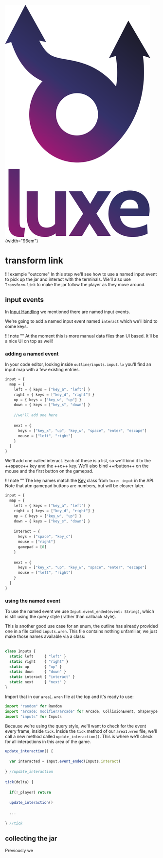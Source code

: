 ![](../images/luxe-dark.svg){width="96em"}

# transform link

!!! example "outcome"
    In this step we'll see how to use a named input event to pick up the jar 
    and interact with the terminals. We'll also use `Transform.link` to make the 
    jar follow the player as they move around.

## input events

In [Input Handling](../input-handling) we mentioned there are named input events.

We're going to add a named input event named `interact` which we'll bind to some keys.

!!! note ""
    At the moment this is more manual data files than UI based. It'll be a
    nice UI on top as well!

### adding a named event

In your code editor, looking inside `outline/inputs.input.lx` you'll find an input map
with a few existing entries.

```js
input = {
  map = {
    left = { keys = ["key_a", "left"] }
    right = { keys = ["key_d", "right"] }
    up = { keys = ["key_w", "up"] }
    down = { keys = ["key_s", "down"] }

    //we'll add one here

    next = {
      keys = ["key_x", "up", "key_w", "space", "enter", "escape"]
      mouse = ["left", "right"]
    }
  }
}
```

We'll add one called interact. 
Each of these is a list, so we'll bind it to the ++space++ key and the ++c++ key.
We'll also bind ++rbutton++ on the mouse and the first button on the gamepad.

!!! note ""
    The key names match the [Key](../../api/input/#key) class from `luxe: input` in the API.
    Note that atm gamepad buttons are numbers, but will be clearer later.

```js hl_lines="8 9 10 11 12"
input = {
  map = {
    left = { keys = ["key_a", "left"] }
    right = { keys = ["key_d", "right"] }
    up = { keys = ["key_w", "up"] }
    down = { keys = ["key_s", "down"] }

    interact = {
      keys = ["space", "key_c"]
      mouse = ["right"]
      gamepad = [0]
    }

    next = {
      keys = ["key_x", "up", "key_w", "space", "enter", "escape"]
      mouse = ["left", "right"]
    }
  }
}
```

### using the named event

To use the named event we use `Input.event_ended(event: String)`, which is still using the query style (rather than callback style).

This is another good use case for an enum, the outline has already provided one in a file called `inputs.wren`. 
This file contains nothing unfamiliar, we just make those names available via a class:

```js

class Inputs {
  static left     { "left" }
  static right    { "right" }
  static up       { "up" }
  static down     { "down" }
  static interact { "interact" }
  static next     { "next" }
}
```

Import that in our `area1.wren` file at the top and it's ready to use:

```js hl_lines="3"
import "random" for Random
import "arcade: modifier/arcade" for Arcade, CollisionEvent, ShapeType
import "inputs" for Inputs
```

Because we're using the query style, we'll want to check for the event every frame, inside `tick`.
Inside the `tick` method of our `area1.wren` file, we'll call a new method called `update_interaction()`.
This is where we'll check for all interactions in this area of the game.

```js hl_lines="3 11"
update_interaction() {

  var interacted = Input.event_ended(Inputs.interact)

} //update_interaction

tick(delta) {

  if(!_player) return

  update_interaction()

  ...

} //tick
```

## collecting the jar

Previously we 

